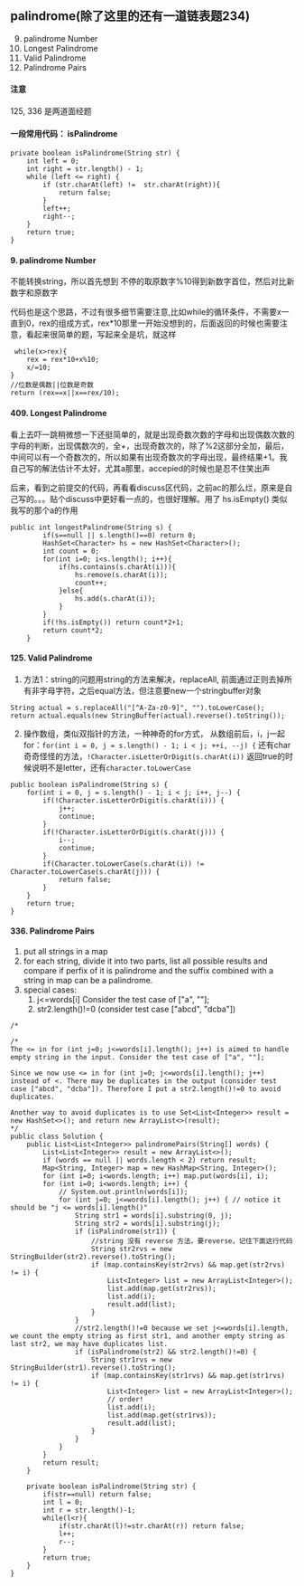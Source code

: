 ## palindrome(除了这里的还有一道链表题234)
9. palindrome Number
409. Longest Palindrome
125. Valid Palindrome
336. Palindrome Pairs


#### 注意
125, 336 是两道面经题


#### 一段常用代码： isPalindrome
```
private boolean isPalindrome(String str) {
    int left = 0;
    int right = str.length() - 1;
    while (left <= right) {
        if (str.charAt(left) !=  str.charAt(right)){
            return false;
        } 
        left++;
        right--;
    }
    return true;
}
```

#### 9. palindrome Number
不能转换string，所以首先想到 不停的取原数字%10得到新数字首位，然后对比新数字和原数字

代码也是这个思路，不过有很多细节需要注意,比如while的循环条件，不需要x一直到0，rex的组成方式，rex*10那里一开始没想到的，后面返回的时候也需要注意，看起来很简单的题，写起来全是坑，就这样
```
 while(x>rex){
    rex = rex*10+x%10;
    x/=10;
}
//位数是偶数||位数是奇数
return (rex==x||x==rex/10);
```

#### 409. Longest Palindrome
看上去吓一跳稍微想一下还挺简单的，就是出现奇数次数的字母和出现偶数次数的字母的判断，出现偶数次的，全+，出现奇数次的，除了%2这部分全加，最后，中间可以有一个奇数次的，所以如果有出现奇数次的字母出现，最终结果+1。我自己写的解法估计不太好，尤其a那里，accepied的时候也是忍不住笑出声

后来，看到之前提交的代码，再看看discuss区代码，之前ac的那么烂，原来是自己写的。。。贴个discuss中更好看一点的，也很好理解。用了 hs.isEmpty() 类似我写的那个a的作用
```
public int longestPalindrome(String s) {
        if(s==null || s.length()==0) return 0;
        HashSet<Character> hs = new HashSet<Character>();
        int count = 0;
        for(int i=0; i<s.length(); i++){
            if(hs.contains(s.charAt(i))){
                hs.remove(s.charAt(i));
                count++;
            }else{
                hs.add(s.charAt(i));
            }
        }
        if(!hs.isEmpty()) return count*2+1;
        return count*2;
    }
```

#### 125. Valid Palindrome
1. 方法1：string的问题用string的方法来解决，replaceAll, 前面通过正则去掉所有非字母字符，之后equal方法，但注意要new一个stringbuffer对象
```
String actual = s.replaceAll("[^A-Za-z0-9]", "").toLowerCase();
return actual.equals(new StringBuffer(actual).reverse().toString());
```
2. 操作数组，类似双指针的方法，一种神奇的for方式， 从数组前后，i，j一起for：`for(int i = 0, j = s.length() - 1; i < j; ++i, --j) {`
还有char奇奇怪怪的方法，`!Character.isLetterOrDigit(s.charAt(i))` 返回true的时候说明不是letter，还有`character.toLowerCase`
```
public boolean isPalindrome(String s) {
    for(int i = 0, j = s.length() - 1; i < j; i++, j--) {
        if(!Character.isLetterOrDigit(s.charAt(i))) {
            j++;
            continue;
        }
        if(!Character.isLetterOrDigit(s.charAt(j))) {
            i--;
            continue;
        }            
        if(Character.toLowerCase(s.charAt(i)) != Character.toLowerCase(s.charAt(j))) {
            return false;
        } 
    }
    return true;
}
```

#### 336. Palindrome Pairs
1. put all strings in a map
2. for each string, divide it into two parts, list all possible results and compare if perfix of it is palindrome and the suffix combined with a string in map can be a palindrome.
3. special cases:
    1. j<=words[i]  Consider the test case of ["a", ""];
    2. str2.length()!=0     (consider test case ["abcd", "dcba"])
```
/*

/*
The <= in for (int j=0; j<=words[i].length(); j++) is aimed to handle empty string in the input. Consider the test case of ["a", ""];

Since we now use <= in for (int j=0; j<=words[i].length(); j++) instead of <. There may be duplicates in the output (consider test case ["abcd", "dcba"]). Therefore I put a str2.length()!=0 to avoid duplicates.

Another way to avoid duplicates is to use Set<List<Integer>> result = new HashSet<>(); and return new ArrayList<>(result);
*/
public class Solution {
    public List<List<Integer>> palindromePairs(String[] words) {
        List<List<Integer>> result = new ArrayList<>(); 
        if (words == null || words.length < 2) return result;
        Map<String, Integer> map = new HashMap<String, Integer>();
        for (int i=0; i<words.length; i++) map.put(words[i], i);
        for (int i=0; i<words.length; i++) {
            // System.out.println(words[i]);
            for (int j=0; j<=words[i].length(); j++) { // notice it should be "j <= words[i].length()"
                String str1 = words[i].substring(0, j);
                String str2 = words[i].substring(j);
                if (isPalindrome(str1)) {
                    //string 没有 reverse 方法，要reverse，记住下面这行代码
                    String str2rvs = new StringBuilder(str2).reverse().toString();
                    if (map.containsKey(str2rvs) && map.get(str2rvs) != i) {
                        List<Integer> list = new ArrayList<Integer>();
                        list.add(map.get(str2rvs));
                        list.add(i);
                        result.add(list);
                    }
                }
                //str2.length()!=0 because we set j<=words[i].length, we count the empty string as first str1, and another empty string as last str2, we may have duplicates list.
                if (isPalindrome(str2) && str2.length()!=0) {
                    String str1rvs = new StringBuilder(str1).reverse().toString();
                    if (map.containsKey(str1rvs) && map.get(str1rvs) != i) { 
                        List<Integer> list = new ArrayList<Integer>();
                        // order!
                        list.add(i);
                        list.add(map.get(str1rvs));
                        result.add(list);
                    }
                }
            }
        }
        return result;
    }

    private boolean isPalindrome(String str) {
        if(str==null) return false;
        int l = 0;
        int r = str.length()-1;
        while(l<r){
            if(str.charAt(l)!=str.charAt(r)) return false;
            l++;
            r--;
        }
        return true;
    }
}
```